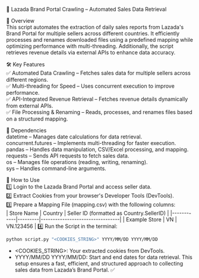 🛒 Lazada Brand Portal Crawling – Automated Sales Data Retrieval  

📌 Overview  
This script automates the extraction of daily sales reports from Lazada's Brand Portal for multiple sellers across different countries. It efficiently processes and renames downloaded files using a predefined mapping while optimizing performance with multi-threading. Additionally, the script retrieves revenue details via external APIs to enhance data accuracy.  

🛠️ Key Features  
✅ Automated Data Crawling – Fetches sales data for multiple sellers across different regions.  
✅ Multi-threading for Speed – Uses concurrent execution to improve performance.  
✅ API-Integrated Revenue Retrieval – Fetches revenue details dynamically from external APIs.  
✅ File Processing & Renaming – Reads, processes, and renames files based on a structured mapping.  

🔧 Dependencies  
datetime – Manages date calculations for data retrieval.  
concurrent.futures – Implements multi-threading for faster execution.  
pandas – Handles data manipulation, CSV/Excel processing, and mapping.  
requests – Sends API requests to fetch sales data.  
os – Manages file operations (reading, writing, renaming).  
sys – Handles command-line arguments.  

🚀 How to Use  
1️⃣ Login to the Lazada Brand Portal and access seller data.  
2️⃣ Extract Cookies from your browser's Developer Tools (DevTools).  
3️⃣ Prepare a Mapping File (mapping.csv) with the following columns:  
| Store Name | Country | Seller ID (formatted as Country.SellerID) |
|------------|---------|---------------------------------|
| Example Store | VN | VN.123456 |
4️⃣ Run the Script in the terminal:
```bash
python script.py "<COOKIES_STRING>" YYYY/MM/DD YYYY/MM/DD
```
 * <COOKIES_STRING>: Your extracted cookies from DevTools.
 * YYYY/MM/DD YYYY/MM/DD: Start and end dates for data retrieval.
This setup ensures a fast, efficient, and structured approach to collecting sales data from Lazada’s Brand Portal. ✅
